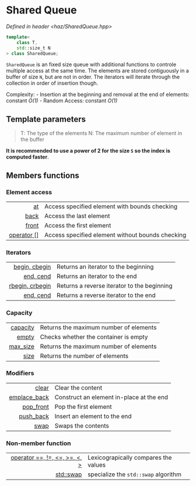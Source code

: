 # Shared Queue

*Defined in header <haz/SharedQueue.hpp>*
```cpp
template<
    class T,
    std::size_t N
> class SharedQueue;
```

`SharedQueue` is an fixed size queue with additional functions to controle multiple access at the same time. The elements are stored contiguously in a buffer of size `N`, but are not in order. The iterators will iterate through the collection in order of insertion though.

Complexity:
    - Insertion at the beginning and removal at the end of elements: constant *O(1)*
    - Random Access: constant *O(1)*

## Template parameters

> T: The type of the elements
> N: The maximum number of element in the buffer

**It is recommended to use a power of 2 for the size `S` so the index is computed faster**.

## Members functions

### Element access
|||
| ---:| --- |
| [at](shared_queue/access/at.md) | Access specified element with bounds checking |
| [back](shared_queue/access/back.md) | Access the last element |
| [front](shared_queue/access/front.md) | Access the first element |
| [operator []](shared_queue/access/operator.md) | Access specified element without bounds checking |

### Iterators
|||
| ---:| --- |
| [begin, cbegin](shared_queue/iterators/begin.md) | Returns an iterator to the beginning |
| [end, cend](shared_queue/iterators/end.md) | Returns an iterator to the end |
| [rbegin, crbegin](shared_queue/iterators/rbegin.md) | Returns a reverse iterator to the beginning |
| [end, cend](shared_queue/iterators/end.md) | Returns a reverse iterator to the end |

### Capacity
|||
| ---:| --- |
| [capacity](shared_queue/capacity/capacity.md) | Returns the maximum number of elements |
| [empty](shared_queue/capacity/empty.md) | Checks whether the container is empty |
| [max_size](shared_queue/capacity/max_size.md) | Returns the maximum number of elements |
| [size](shared_queue/capacity/size.md) | Returns the number of elements |

### Modifiers
|||
| ---:| --- |
| [clear](shared_queue/modifier/clear.md) | Clear the content |
| [emplace_back](shared_queue/modifier/emplace_back.md) | Construct an element in-place at the end |
| [pop_front](shared_queue/modifier/pop_front.md) | Pop the first element |
| [push_back](shared_queue/modifier/push_back.md) | Insert an element to the end |
| [swap](shared_queue/modifier/swap.md) | Swaps the contents |

### Non-member function
|||
| ---:| --- |
| [operator ==, !=, <=, >=, <, >](shared_queue/non_member/compare.md) | Lexicograpically compares the values |
| [std::swap](shared_queue/non_member/swap.md) | specialize the `std::swap` algorithm |
